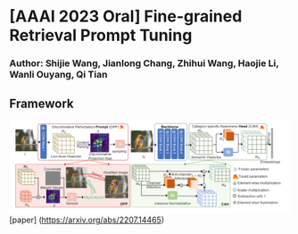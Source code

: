 # [AAAI 2023 Oral] Fine-grained Retrieval Prompt Tuning
### Author: Shijie Wang, Jianlong Chang, Zhihui Wang, Haojie Li, Wanli Ouyang, Qi Tian

## Framework
![image](https://github.com/Pual2013/FRPT/blob/main/FRPT.png)
[paper] (https://arxiv.org/abs/2207.14465)
